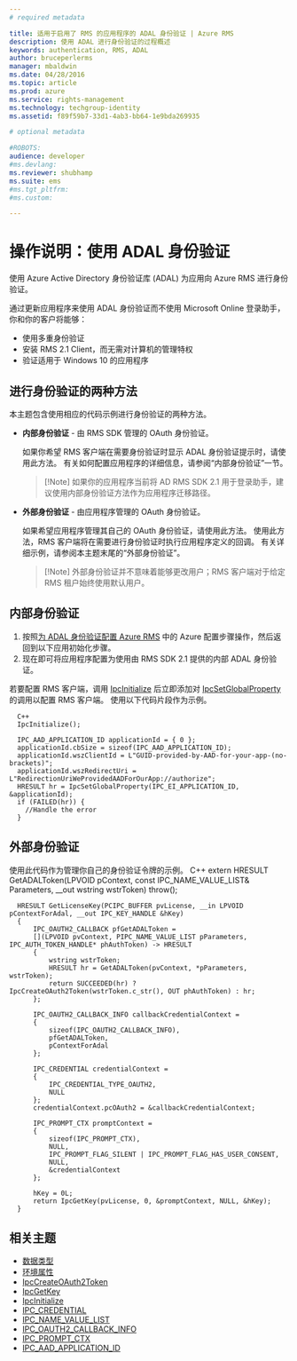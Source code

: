 ```yaml
---
# required metadata

title: 适用于启用了 RMS 的应用程序的 ADAL 身份验证 | Azure RMS
description: 使用 ADAL 进行身份验证的过程概述
keywords: authentication, RMS, ADAL
author: bruceperlerms
manager: mbaldwin
ms.date: 04/28/2016
ms.topic: article
ms.prod: azure
ms.service: rights-management
ms.technology: techgroup-identity
ms.assetid: f89f59b7-33d1-4ab3-bb64-1e9bda269935

# optional metadata

#ROBOTS:
audience: developer
#ms.devlang:
ms.reviewer: shubhamp
ms.suite: ems
#ms.tgt_pltfrm:
#ms.custom:

---
```


# 操作说明：使用 ADAL 身份验证

使用 Azure Active Directory 身份验证库 (ADAL) 为应用向 Azure RMS 进行身份验证。

通过更新应用程序来使用 ADAL 身份验证而不使用 Microsoft Online 登录助手，你和你的客户将能够：

- 使用多重身份验证
- 安装 RMS 2.1 Client，而无需对计算机的管理特权
- 验证适用于 Windows 10 的应用程序

## 进行身份验证的两种方法

本主题包含使用相应的代码示例进行身份验证的两种方法。

- **内部身份验证** - 由 RMS SDK 管理的 OAuth 身份验证。

  如果你希望 RMS 客户端在需要身份验证时显示 ADAL 身份验证提示时，请使用此方法。 有关如何配置应用程序的详细信息，请参阅“内部身份验证”一节。

  > [!Note] 如果你的应用程序当前将 AD RMS SDK 2.1 用于登录助手，建议使用内部身份验证方法作为应用程序迁移路径。

- **外部身份验证** - 由应用程序管理的 OAuth 身份验证。

  如果希望应用程序管理其自己的 OAuth 身份验证，请使用此方法。 使用此方法，RMS 客户端将在需要进行身份验证时执行应用程序定义的回调。 有关详细示例，请参阅本主题末尾的“外部身份验证”。

  > [!Note] 外部身份验证并不意味着能够更改用户；RMS 客户端对于给定 RMS 租户始终使用默认用户。

## 内部身份验证

1. 按照[为 ADAL 身份验证配置 Azure RMS](adal-auth.md) 中的 Azure 配置步骤操作，然后返回到以下应用初始化步骤。
2. 现在即可将应用程序配置为使用由 RMS SDK 2.1 提供的内部 ADAL 身份验证。

若要配置 RMS 客户端，调用 [IpcInitialize](/rights-management/sdk/2.1/api/win/functions#msipc_ipcinitialize) 后立即添加对 [IpcSetGlobalProperty](/rights-management/sdk/2.1/api/win/functions#msipc_ipcsetglobalproperty) 的调用以配置 RMS 客户端。 使用以下代码片段作为示例。

      C++
      IpcInitialize();

      IPC_AAD_APPLICATION_ID applicationId = { 0 };
      applicationId.cbSize = sizeof(IPC_AAD_APPLICATION_ID);
      applicationId.wszClientId = L"GUID-provided-by-AAD-for-your-app-(no-brackets)";
      applicationId.wszRedirectUri = L"RedirectionUriWeProvidedAADForOurApp://authorize";
      HRESULT hr = IpcSetGlobalProperty(IPC_EI_APPLICATION_ID, &applicationId);
      if (FAILED(hr)) {
        //Handle the error
      }

## 外部身份验证

使用此代码作为管理你自己的身份验证令牌的示例。
C++ extern HRESULT GetADALToken(LPVOID pContext, const IPC_NAME_VALUE_LIST& Parameters, __out wstring wstrToken) throw();

      HRESULT GetLicenseKey(PCIPC_BUFFER pvLicense, __in LPVOID pContextForAdal, __out IPC_KEY_HANDLE &hKey)
      {
          IPC_OAUTH2_CALLBACK pfGetADALToken =
          [](LPVOID pvContext, PIPC_NAME_VALUE_LIST pParameters, IPC_AUTH_TOKEN_HANDLE* phAuthToken) -> HRESULT
          {
              wstring wstrToken;
              HRESULT hr = GetADALToken(pvContext, *pParameters, wstrToken);
              return SUCCEEDED(hr) ? IpcCreateOAuth2Token(wstrToken.c_str(), OUT phAuthToken) : hr;
          };

          IPC_OAUTH2_CALLBACK_INFO callbackCredentialContext =
          {
              sizeof(IPC_OAUTH2_CALLBACK_INFO),
              pfGetADALToken,
              pContextForAdal
          };

          IPC_CREDENTIAL credentialContext =
          {
              IPC_CREDENTIAL_TYPE_OAUTH2,
              NULL
          };
          credentialContext.pcOAuth2 = &callbackCredentialContext;

          IPC_PROMPT_CTX promptContext =
          {
              sizeof(IPC_PROMPT_CTX),
              NULL,
              IPC_PROMPT_FLAG_SILENT | IPC_PROMPT_FLAG_HAS_USER_CONSENT,
              NULL,
              &credentialContext
          };

          hKey = 0L;
          return IpcGetKey(pvLicense, 0, &promptContext, NULL, &hKey);
      }

## 相关主题

* [数据类型](/rights-management/sdk/2.1/api/win/datatypes)
* [环境属性](/rights-management/sdk/2.1/api/win/environmentproperties)
* [IpcCreateOAuth2Token](/rights-management/sdk/2.1/api/win/functions#msipc_ipccreateoauth2token)
* [IpcGetKey](/rights-management/sdk/2.1/api/win/functions#msipc_ipcgetkey)
* [IpcInitialize](/rights-management/sdk/2.1/api/win/functions#msipc_ipcinitialize)
* [IPC_CREDENTIAL](/rights-management/sdk/2.1/api/win/IPC_CREDENTIAL)
* [IPC_NAME_VALUE_LIST](/rights-management/sdk/2.1/api/win/IPC_NAME_VALUE_LIST)
* [IPC_OAUTH2_CALLBACK_INFO](/rights-management/sdk/2.1/api/win/IIPC_OAUTH2_CALLBACK_INFO)
* [IPC_PROMPT_CTX](/rights-management/sdk/2.1/api/win/IPC_PROMPT_CTX)
* [IPC_AAD_APPLICATION_ID](/rights-management/sdk/2.1/api/win/IIPC_AAD_APPLICATION_ID)


<!--HONumber=Jun16_HO2-->


